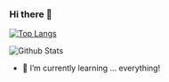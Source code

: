 ### Hi there 👋
[![Top Langs](https://github-readme-stats.vercel.app/api/top-langs/?username=wowbob396&layout=compact&theme=onedark)](https://github.com/wowbob396)

![Github Stats](https://github-readme-stats.vercel.app/api?username=wowbob396&show_icons=true&theme=onedark&count_private=true)
- 🌱 I’m currently learning ... everything!
<!--
**wowbob396/wowbob396** is a ✨ _special_ ✨ repository because its `README.md` (this file) appears on your GitHub profile.

Here are some ideas to get you started:

- 🔭 I’m currently working on ...
- 🌱 I’m currently learning ...
- 👯 I’m looking to collaborate on ...
- 🤔 I’m looking for help with ...
- 💬 Ask me about ...
- 📫 How to reach me: ...
- 😄 Pronouns: ...
- ⚡ Fun fact: ...
-->
